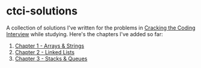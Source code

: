 # ctci-solutions

A collection of solutions I've written for the problems in [Cracking the Coding Interview](http://www.crackingthecodinginterview.com/) while studying. Here's the chapters I've added so far:

1. [Chapter 1 - Arrays & Strings](/01-arrays-strings)
2. [Chapter 2 - Linked Lists](/02-linked-lists)
3. [Chapter 3 - Stacks & Queues](/03-stacks-queues)
